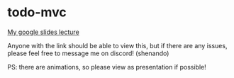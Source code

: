 # todo-mvc

[My google slides lecture](https://docs.google.com/presentation/d/176c2Z8KdBFIgEWYlBMoFkS5LALjDpQnZR8f8ARCwMjo/edit?usp=sharing)

Anyone with the link should be able to view this, but if there are any issues, please feel free to message me on discord! (shenando)

PS: there are animations, so please view as presentation if possible!

